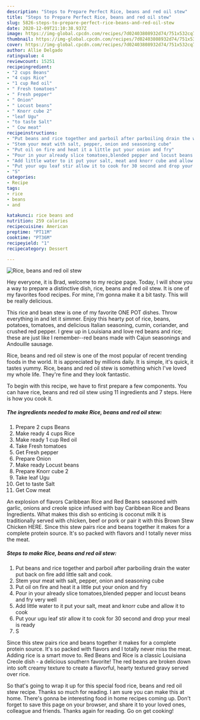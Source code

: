 ```yaml
---
description: "Steps to Prepare Perfect Rice, beans and red oil stew"
title: "Steps to Prepare Perfect Rice, beans and red oil stew"
slug: 5826-steps-to-prepare-perfect-rice-beans-and-red-oil-stew
date: 2020-12-09T21:10:38.937Z
image: https://img-global.cpcdn.com/recipes/7d02403808932d74/751x532cq70/rice-beans-and-red-oil-stew-recipe-main-photo.jpg
thumbnail: https://img-global.cpcdn.com/recipes/7d02403808932d74/751x532cq70/rice-beans-and-red-oil-stew-recipe-main-photo.jpg
cover: https://img-global.cpcdn.com/recipes/7d02403808932d74/751x532cq70/rice-beans-and-red-oil-stew-recipe-main-photo.jpg
author: Allie Delgado
ratingvalue: 4
reviewcount: 15251
recipeingredient:
- "2 cups Beans"
- "4 cups Rice"
- "1 cup Red oil"
- " Fresh tomatoes"
- " Fresh pepper"
- " Onion"
- " Locust beans"
- " Knorr cube 2"
- "leaf Ugu"
- "to taste Salt"
- " Cow meat"
recipeinstructions:
- "Put beans and rice together and parboil after parboiling drain the water put back on fire add little salt and cook."
- "Stem your meat with salt, pepper, onion and seasoning cube"
- "Put oil on fire and heat it a little put your onion and fry"
- "Pour in your already slice tomatoes,blended pepper and locust beans and fry very well"
- "Add little water to it put your salt, meat and knorr cube and allow it to cook"
- "Put your ugu leaf stir allow it to cook for 30 second and drop your meal is ready"
- "S"
categories:
- Recipe
tags:
- rice
- beans
- and

katakunci: rice beans and 
nutrition: 259 calories
recipecuisine: American
preptime: "PT11M"
cooktime: "PT36M"
recipeyield: "1"
recipecategory: Dessert

---
```



![Rice, beans and red oil stew](https://img-global.cpcdn.com/recipes/7d02403808932d74/751x532cq70/rice-beans-and-red-oil-stew-recipe-main-photo.jpg)

Hey everyone, it is Brad, welcome to my recipe page. Today, I will show you a way to prepare a distinctive dish, rice, beans and red oil stew. It is one of my favorites food recipes. For mine, I'm gonna make it a bit tasty. This will be really delicious.

This rice and bean stew is one of my favorite ONE POT dishes. Throw everything in and let it simmer. Enjoy this hearty pot of rice, beans, potatoes, tomatoes, and delicious Italian seasoning, cumin, coriander, and crushed red pepper. I grew up in Louisiana and love red beans and rice; these are just like I remember--red beans made with Cajun seasonings and Andouille sausage.

Rice, beans and red oil stew is one of the most popular of recent trending foods in the world. It is appreciated by millions daily. It is simple, it's quick, it tastes yummy. Rice, beans and red oil stew is something which I've loved my whole life. They're fine and they look fantastic.


To begin with this recipe, we have to first prepare a few components. You can have rice, beans and red oil stew using 11 ingredients and 7 steps. Here is how you cook it.

<!--inarticleads1-->

##### The ingredients needed to make Rice, beans and red oil stew:

1. Prepare 2 cups Beans
1. Make ready 4 cups Rice
1. Make ready 1 cup Red oil
1. Take  Fresh tomatoes
1. Get  Fresh pepper
1. Prepare  Onion
1. Make ready  Locust beans
1. Prepare  Knorr cube 2
1. Take leaf Ugu
1. Get to taste Salt
1. Get  Cow meat


An explosion of flavors Caribbean Rice and Red Beans seasoned with garlic, onions and creole spice infused with bay Caribbean Rice and Beans Ingredients. What makes this dish so enticing is coconut milk It is traditionally served with chicken, beef or pork or pair it with this Brown Stew Chicken HERE. Since this stew pairs rice and beans together it makes for a complete protein source. It&#39;s so packed with flavors and I totally never miss the meat. 

<!--inarticleads2-->

##### Steps to make Rice, beans and red oil stew:

1. Put beans and rice together and parboil after parboiling drain the water put back on fire add little salt and cook.
1. Stem your meat with salt, pepper, onion and seasoning cube
1. Put oil on fire and heat it a little put your onion and fry
1. Pour in your already slice tomatoes,blended pepper and locust beans and fry very well
1. Add little water to it put your salt, meat and knorr cube and allow it to cook
1. Put your ugu leaf stir allow it to cook for 30 second and drop your meal is ready
1. S


Since this stew pairs rice and beans together it makes for a complete protein source. It&#39;s so packed with flavors and I totally never miss the meat. Adding rice is a smart move to. Red Beans and Rice is a classic Louisiana Creole dish - a delicious southern favorite! The red beans are broken down into soft creamy texture to create a flavorful, hearty textured gravy served over rice. 

So that's going to wrap it up for this special food rice, beans and red oil stew recipe. Thanks so much for reading. I am sure you can make this at home. There's gonna be interesting food in home recipes coming up. Don't forget to save this page on your browser, and share it to your loved ones, colleague and friends. Thanks again for reading. Go on get cooking!
